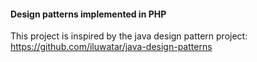 #### Design patterns implemented in PHP

This project is inspired by the java design pattern project:
https://github.com/iluwatar/java-design-patterns

